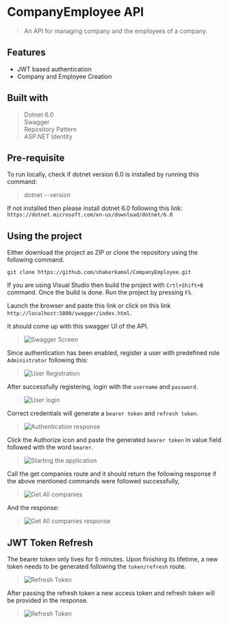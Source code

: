 # CompanyEmployee API
> An API for managing company and the employees of a company.

## Features
 - JWT based authentication
 - Company and Employee Creation

## Built with
> Dotnet 6.0<br>
> Swagger<br>
> Repository Pattern <br>
> ASP.NET Identity

## Pre-requisite
To run locally, check if dotnet version 6.0 is installed by running this command:
> dotnet --version

If not installed then please install dotnet 6.0 following this link: `https://dotnet.microsoft.com/en-us/download/dotnet/6.0`

## Using the project

Either download the project as ZIP or clone the repository using the following command.

```git clone https://github.com/shakerkamal/CompanyEmployee.git```

If you are using Visual Studio then build the project with `Crtl+Shift+B` command. Once the build is done. Run the project by pressing `F5`.

Launch the browser and paste this link or click on this link `http://localhost:5000/swagger/index.html`.

It should come up with this swagger UI of the API.
>![Swagger Screen](/assets/swagger-screen.png)

Since authentication has been enabled, register a user with predefined role `Administrator` following this:
>![User Registration](/assets/registration.png)

After successfully registering, login with the `username` and `password`.
>![User login](/assets/authentication.png)

Correct credentials will generate a `bearer token` and `refresh token`.
>![Authentication response](/assets/authentication-response.png)

Click the Authorize icon and paste the generated `bearer token` in value field followed with the word `bearer`.
>![Starting the application](/assets/passingbearertoken.png)

Call the get companies route and it should return the following response if the above mentioned commands were followed successfully,
>![Get All companies](/assets/getcompanies.png)

And the response:
>![Get All companies response](/assets/getcompaniesresponse.png)

## JWT Token Refresh
The bearer token only lives for 5 minutes. Upon finishing its lifetime, a new token needs to be generated following the `token/refresh` route.
>![Refresh Token](/assets/refreshtoken.png)

After passing the refresh token a new access token and refresh token will be provided in the response.
>![Refresh Token](/assets/refreshtokenresponse.png)
